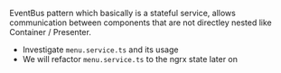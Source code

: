 EventBus pattern which basically is a stateful service, allows communication between components that are not directley nested like Container / Presenter.

- Investigate `menu.service.ts` and its usage
- We will refactor `menu.service.ts` to the ngrx state later on
